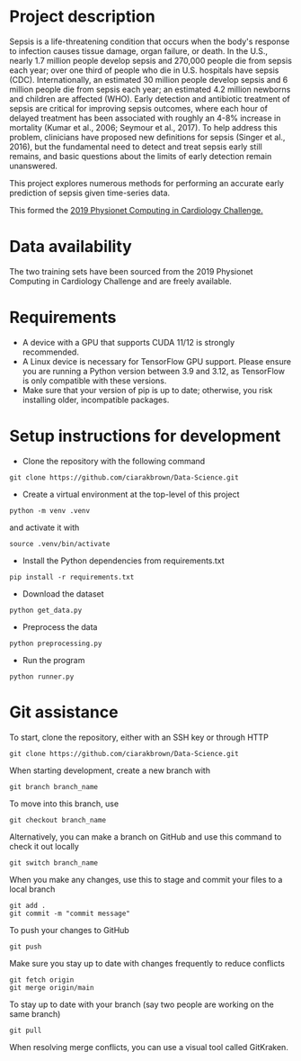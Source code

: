 # Project description
Sepsis is a life-threatening condition that occurs when the body's response to infection causes tissue damage, organ failure, or death. In the U.S., nearly 1.7 million people develop sepsis and 270,000 people die from sepsis each year; over one third of people who die in U.S. hospitals have sepsis (CDC). Internationally, an estimated 30 million people develop sepsis and 6 million people die from sepsis each year; an estimated 4.2 million newborns and children are affected (WHO). Early detection and antibiotic treatment of sepsis are critical for improving sepsis outcomes, where each hour of delayed treatment has been associated with roughly an 4-8% increase in mortality (Kumar et al., 2006; Seymour et al., 2017). To help address this problem, clinicians have proposed new definitions for sepsis (Singer et al., 2016), but the fundamental need to detect and treat sepsis early still remains, and basic questions about the limits of early detection remain unanswered.

This project explores numerous methods for performing an accurate early prediction of sepsis given time-series data.

This formed the [2019 Physionet Computing in Cardiology Challenge.](https://physionet.org/content/challenge-2019/1.0.0/)

# Data availability
The two training sets have been sourced from the 2019 Physionet Computing in Cardiology Challenge and are freely available.

# Requirements
- A device with a GPU that supports CUDA 11/12 is strongly recommended.
-  A  Linux device is necessary for TensorFlow GPU support.
Please ensure you are running a Python version between 3.9 and 3.12, as TensorFlow is only compatible with these versions.
- Make sure that your version of pip is up to date; otherwise, you risk installing older, incompatible packages.

# Setup instructions for development
- Clone the repository with the following command
```
git clone https://github.com/ciarakbrown/Data-Science.git
```
- Create a virtual environment at the top-level of this project 
```
python -m venv .venv
```
and activate it with
```
source .venv/bin/activate
```
- Install the Python dependencies from requirements.txt
```
pip install -r requirements.txt
```
- Download the dataset
```
python get_data.py
```
- Preprocess the data
```
python preprocessing.py
```
- Run the program
```
python runner.py
```

# Git assistance
To start, clone the repository, either with an SSH key or through HTTP
```
git clone https://github.com/ciarakbrown/Data-Science.git
```
When starting development, create a new branch with
```
git branch branch_name
```
To move into this branch, use
```
git checkout branch_name
```
Alternatively, you can make a branch on GitHub and use this command to check it out locally
```
git switch branch_name
```
When you make any changes, use this to stage and commit your files to a local branch
```
git add .
git commit -m "commit message"
```
To push your changes to GitHub
```
git push
```
Make sure you stay up to date with changes frequently to reduce conflicts
```
git fetch origin
git merge origin/main
```
To stay up to date with your branch (say two people are working on the same branch)
```
git pull
```
When resolving merge conflicts, you can use a visual tool called GitKraken.

